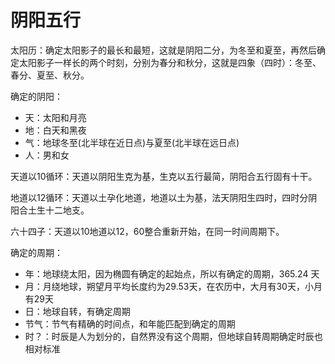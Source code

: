 # 阴阳五行

太阳历：确定太阳影子的最长和最短，这就是阴阳二分，为冬至和夏至，再然后确定太阳影子一样长的两个时刻，分别为春分和秋分，这就是四象（四时）：冬至、春分、夏至、秋分。

确定的阴阳：
- 天：太阳和月亮
- 地：白天和黑夜
- 气：地球冬至(北半球在近日点)与夏至(北半球在远日点)
- 人：男和女

天道以10循环：天道以阴阳生克为基，生克以五行最简，阴阳合五行固有十干。

地道以12循环：天道以土孕化地道，地道以土为基，法天阴阳生四时，四时分阴阳合土生十二地支。

六十四子：天道以10地道以12，60整合重新开始，在同一时间周期下。

确定的周期：
- 年：地球绕太阳，因为椭圆有确定的起始点，所以有确定的周期，365.24 天
- 月：月绕地球，朔望月平均长度约为29.53天，在农历中，大月有30天，小月有29天
- 日：地球自转，有确定周期
- 节气：节气有精确的时间点，和年能匹配到确定的周期
- 时？：时辰是人为划分的，自然界没有这个周期，但地球自转周期确定时辰也相对标准

